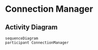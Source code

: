 # Connection Manager


## Activity Diagram
```mermaid
sequenceDiagram
participant ConnectionManager
```
